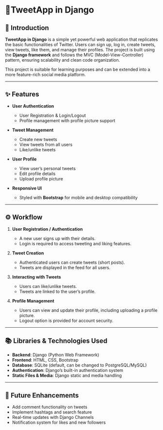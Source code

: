# 🚀TweetApp in Django

## 📌 Introduction

**TweetApp in Django** is a simple yet powerful web application that replicates the basic functionalities of Twitter. Users can sign up, log in, create tweets, view tweets, like them, and manage their profiles. The project is built using the **Django framework** and follows the MVC (Model-View-Controller) pattern, ensuring scalability and clean code organization.

This project is suitable for learning purposes and can be extended into a more feature-rich social media platform.

---

## ✨ Features

* **User Authentication**

  * User Registration & Login/Logout
  * Profile management with profile picture support

* **Tweet Management**

  * Create new tweets
  * View tweets from all users
  * Like/unlike tweets

* **User Profile**

  * View user’s personal tweets
  * Edit profile details
  * Upload profile picture

* **Responsive UI**

  * Styled with **Bootstrap** for mobile and desktop compatibility

---

## ⚙️ Workflow

1. **User Registration / Authentication**

   * A new user signs up with their details.
   * Login is required to access tweeting and liking features.

2. **Tweet Creation**

   * Authenticated users can create tweets (short posts).
   * Tweets are displayed in the feed for all users.

3. **Interacting with Tweets**

   * Users can like/unlike tweets.
   * Tweets are linked to the user’s profile.

4. **Profile Management**

   * Users can view and update their profile, including uploading a profile picture.
   * Logout option is provided for account security.

---

## 📚 Libraries & Technologies Used

* **Backend**: Django (Python Web Framework)
* **Frontend**: HTML, CSS, Bootstrap
* **Database**: SQLite (default, can be changed to PostgreSQL/MySQL)
* **Authentication**: Django’s built-in authentication system
* **Static Files & Media**: Django static and media handling

---

## 🚀 Future Enhancements

* Add comment functionality on tweets
* Implement hashtags and search feature
* Real-time updates with Django Channels
* Notification system for likes and new followers

